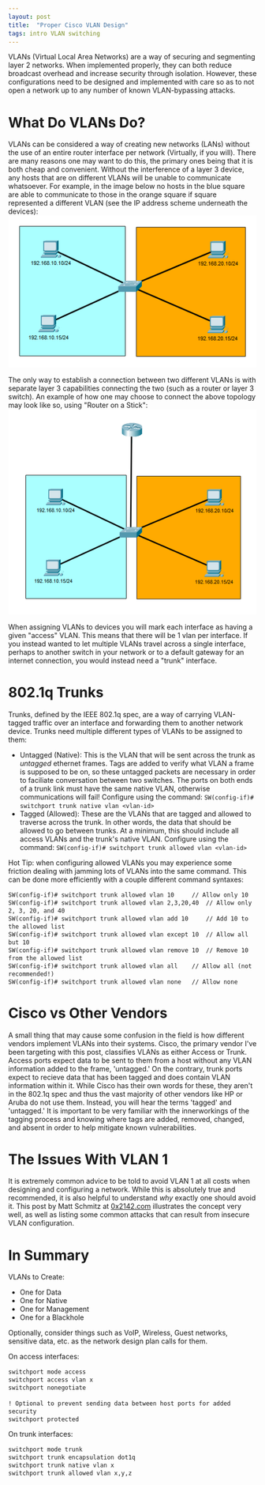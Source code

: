 ```yaml
---
layout: post
title:  "Proper Cisco VLAN Design"
tags: intro VLAN switching
---
```


VLANs (Virtual Local Area Networks) are a way of securing and segmenting layer 2 networks. When implemented properly, they can both reduce broadcast overhead and increase security through isolation. However, these configurations need to be designed and implemented with care so as to not open a network up to any number of known VLAN-bypassing attacks. 

<!--preview-->

# What Do VLANs Do?

VLANs can be considered a way of creating new networks (LANs) without the use of an entire router interface per network (Virtually, if you will). There are many reasons one may want to do this, the primary ones being that it is both cheap and convenient. Without the interference of a layer 3 device, any hosts that are on different VLANs will be unable to communicate whatsoever. For example, in the image below no hosts in the blue square are able to communicate to those in the orange square if square represented a different VLAN (see the IP address scheme underneath the devices):
![VLANs Image](/assets/images/proper-cisco-vlan-design/VLANs.PNG)

The only way to establish a connection between two different VLANs is with separate layer 3 capabilities connecting the two (such as a router or layer 3 switch). An example of how one may choose to connect the above topology may look like so, using "Router on a Stick":
![RoaS VLANs Image](/assets/images/proper-cisco-vlan-design/VLANs2.PNG)

When assigning VLANs to devices you will mark each interface as having a given "access" VLAN. This means that there will be 1 vlan per interface. If you instead wanted to let multiple VLANs travel across a single interface, perhaps to another switch in your network or to a default gateway for an internet connection, you would instead need a "trunk" interface.

# 802.1q Trunks

Trunks, defined by the IEEE 802.1q spec, are a way of carrying VLAN-tagged traffic over an interface and forwarding them to another network device. Trunks need multiple different types of VLANs to be assigned to them:
- Untagged (Native): This is the VLAN that will be sent across the trunk as _untagged_ ethernet frames. Tags are added to verify what VLAN a frame is supposed to be on, so these untagged packets are necessary in order to faciliate conversation between two switches. The ports on both ends of a trunk link must have the same native VLAN, otherwise communications will fail! Configure using the command: `SW(config-if)# switchport trunk native vlan <vlan-id>`
- Tagged (Allowed): These are the VLANs that are tagged and allowed to traverse across the trunk. In other words, the data that should be allowed to go between trunks. At a minimum, this should include all access VLANs and the trunk's native VLAN. Configure using the command: `SW(config-if)# switchport trunk allowed vlan <vlan-id>`

Hot Tip: when configuring allowed VLANs you may experience some friction dealing with jamming lots of VLANs into the same command. This can be done more efficiently with a couple different command syntaxes:
```
SW(config-if)# switchport trunk allowed vlan 10 	// Allow only 10
SW(config-if)# switchport trunk allowed vlan 2,3,20,40 	// Allow only 2, 3, 20, and 40
SW(config-if)# switchport trunk allowed vlan add 10 	// Add 10 to the allowed list
SW(config-if)# switchport trunk allowed vlan except 10 	// Allow all but 10
SW(config-if)# switchport trunk allowed vlan remove 10 	// Remove 10 from the allowed list
SW(config-if)# switchport trunk allowed vlan all 	// Allow all (not recommended!)
SW(config-if)# switchport trunk allowed vlan none 	// Allow none
```

# Cisco vs Other Vendors

A small thing that may cause some confusion in the field is how different vendors implement VLANs into their systems. Cisco, the primary vendor I've been targeting with this post, classifies VLANs as either Access or Trunk. Access ports expect data to be sent to them from a host without any VLAN information added to the frame, 'untagged.' On the contrary, trunk ports expect to recieve data that has been tagged and does contain VLAN information within it. While Cisco has their own words for these, they aren't in the 802.1q spec and thus the vast majority of other vendors like HP or Aruba do not use them. Instead, you will hear the terms 'tagged' and 'untagged.' It is important to be very familiar with the innerworkings of the tagging process and knowing where tags are added, removed, changed, and absent in order to help mitigate known vulnerabilities. 

# The Issues With VLAN 1

It is extremely common advice to be told to avoid VLAN 1 at all costs when designing and configuring a network. While this is absolutely true and recommended, it is also helpful to understand _why_ exactly one should avoid it. This post by Matt Schmitz at [0x2142.com](https://0x2142.com/whats-wrong-with-vlan-1/) illustrates the concept very well, as well as listing some common attacks that can result from insecure VLAN configuration.

# In Summary

VLANs to Create:
- One for Data
- One for Native
- One for Management
- One for a Blackhole

Optionally, consider things such as VoIP, Wireless, Guest networks, sensitive data, etc. as the network design plan calls for them.

On access interfaces:
```
switchport mode access
switchport access vlan x
switchport nonegotiate

! Optional to prevent sending data between host ports for added security
switchport protected
```

On trunk interfaces:
```
switchport mode trunk
switchport trunk encapsulation dot1q
switchport trunk native vlan x
switchport trunk allowed vlan x,y,z
```